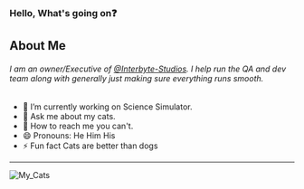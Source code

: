 ### Hello, What's going on:question:

## About Me

###### I am an owner/Executive of [@Interbyte-Studios](https://github.com/Interbyte-Studios). I help run the QA and dev team along with generally just making sure everything runs smooth. 
 
- 🔭 I’m currently working on Science Simulator.
- 💬 Ask me about my cats.
- :email: How to reach me you can't.
- 😄 Pronouns: He Him His
- ⚡ Fun fact Cats are better than dogs
--- 

![My_Cats](https://images-ext-1.discordapp.net/external/1QnmCe46NH-l0dpuTd8i-GAQoxiEl2cwvTa23r9B3VU/https/i.gyazo.com/thumb/1200/e5dc472edca6b3d2a56c08b85d36bed7-png.jpg)

<!--
**Neloyy/Neloyy** is a ✨ _special_ ✨ repository because its `README.md` (this file) appears on your GitHub profile.
